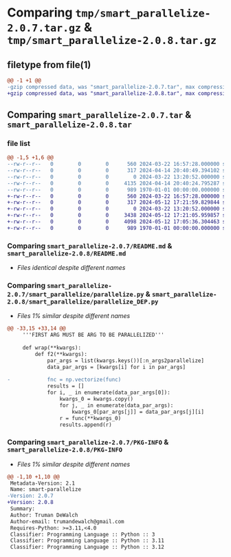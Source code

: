 # Comparing `tmp/smart_parallelize-2.0.7.tar.gz` & `tmp/smart_parallelize-2.0.8.tar.gz`

## filetype from file(1)

```diff
@@ -1 +1 @@
-gzip compressed data, was "smart_parallelize-2.0.7.tar", max compression
+gzip compressed data, was "smart_parallelize-2.0.8.tar", max compression
```

## Comparing `smart_parallelize-2.0.7.tar` & `smart_parallelize-2.0.8.tar`

### file list

```diff
@@ -1,5 +1,6 @@
--rw-r--r--   0        0        0      560 2024-03-22 16:57:28.000000 smart_parallelize-2.0.7/README.md
--rw-r--r--   0        0        0      317 2024-04-14 20:40:49.394102 smart_parallelize-2.0.7/pyproject.toml
--rw-r--r--   0        0        0        0 2024-03-22 13:20:52.000000 smart_parallelize-2.0.7/smart_parallelize/__init__.py
--rw-r--r--   0        0        0     4135 2024-04-14 20:40:24.795287 smart_parallelize-2.0.7/smart_parallelize/parallelize.py
--rw-r--r--   0        0        0      989 1970-01-01 00:00:00.000000 smart_parallelize-2.0.7/PKG-INFO
+-rw-r--r--   0        0        0      560 2024-03-22 16:57:28.000000 smart_parallelize-2.0.8/README.md
+-rw-r--r--   0        0        0      317 2024-05-12 17:21:59.829844 smart_parallelize-2.0.8/pyproject.toml
+-rw-r--r--   0        0        0        0 2024-03-22 13:20:52.000000 smart_parallelize-2.0.8/smart_parallelize/__init__.py
+-rw-r--r--   0        0        0     3438 2024-05-12 17:21:05.959857 smart_parallelize-2.0.8/smart_parallelize/parallelize.py
+-rw-r--r--   0        0        0     4098 2024-05-12 17:05:36.304463 smart_parallelize-2.0.8/smart_parallelize/parallelize_DEP.py
+-rw-r--r--   0        0        0      989 1970-01-01 00:00:00.000000 smart_parallelize-2.0.8/PKG-INFO
```

### Comparing `smart_parallelize-2.0.7/README.md` & `smart_parallelize-2.0.8/README.md`

 * *Files identical despite different names*

### Comparing `smart_parallelize-2.0.7/smart_parallelize/parallelize.py` & `smart_parallelize-2.0.8/smart_parallelize/parallelize_DEP.py`

 * *Files 1% similar despite different names*

```diff
@@ -33,15 +33,14 @@
     '''FIRST ARG MUST BE ARG TO BE PARALLELIZED'''
 
     def wrap(**kwargs): 
         def f2(**kwargs):
             par_args = list(kwargs.keys())[:n_args2parallelize]
             data_par_args = [kwargs[i] for i in par_args]
 
-            fnc = np.vectorize(func)
             results = []
             for i, _ in enumerate(data_par_args[0]):
                 kwargs_0 = kwargs.copy()
                 for j, _ in enumerate(data_par_args):
                     kwargs_0[par_args[j]] = data_par_args[j][i]
                 r = func(**kwargs_0)
                 results.append(r)
```

### Comparing `smart_parallelize-2.0.7/PKG-INFO` & `smart_parallelize-2.0.8/PKG-INFO`

 * *Files 1% similar despite different names*

```diff
@@ -1,10 +1,10 @@
 Metadata-Version: 2.1
 Name: smart-parallelize
-Version: 2.0.7
+Version: 2.0.8
 Summary: 
 Author: Truman DeWalch
 Author-email: trumandewalch@gmail.com
 Requires-Python: >=3.11,<4.0
 Classifier: Programming Language :: Python :: 3
 Classifier: Programming Language :: Python :: 3.11
 Classifier: Programming Language :: Python :: 3.12
```

